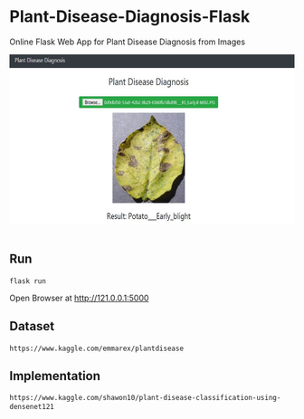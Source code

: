 # Plant-Disease-Diagnosis-Flask
Online Flask Web App for Plant Disease Diagnosis from Images <br>

<img src="demo.JPG" width="600" height="300"/><br><br>

## Run
```
flask run
```

Open Browser at http://121.0.0.1:5000

## Dataset
```
https://www.kaggle.com/emmarex/plantdisease
```

## Implementation

```
https://www.kaggle.com/shawon10/plant-disease-classification-using-densenet121
```



